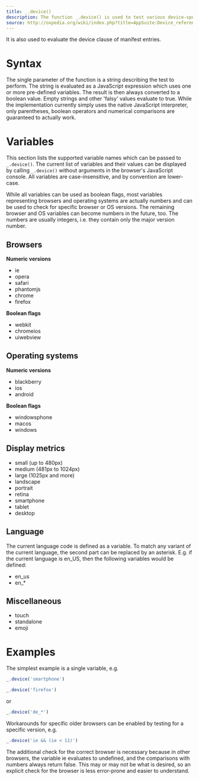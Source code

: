 ```yaml
---
title: _.device()
description: The function _.device() is used to test various device-specific aspects of the runtime environment.
source: http://oxpedia.org/wiki/index.php?title=AppSuite:Device_reference
---
```


It is also used to evaluate the device clause of manifest entries.

# Syntax

The single parameter of the function is a string describing the test to perform. 
The string is evaluated as a JavaScript expression which uses one or more pre-defined variables. 
The result is then always converted to a boolean value. 
Empty strings and other 'falsy' values evaluate to true. 
While the implementation currently simply uses the native JavaScript interpreter, only parentheses, boolean operators and numerical comparisons are guaranteed to actually work.

# Variables

This section lists the supported variable names which can be passed to `_.device()`.
The current list of variables and their values can be displayed by calling `_.device()` without arguments in the browser's JavaScript console.
All variables are case-insensitive, and by convention are lower-case.

While all variables can be used as boolean flags, most variables representing browsers and operating systems are actually numbers and can be used to check for specific browser or OS versions. 
The remaining browser and OS variables can become numbers in the future, too. The numbers are usually integers, i.e. they contain only the major version number.

## Browsers

**Numeric versions**

- ie
- opera
- safari
- phantomjs
- chrome
- firefox

**Boolean flags**

- webkit
- chromeios
- uiwebview

## Operating systems

**Numeric versions**

- blackberry
- ios
- android

**Boolean flags**

- windowsphone
- macos
- windows

## Display metrics

- small (up to 480px)
- medium (481px to 1024px)
- large (1025px and more)
- landscape
- portrait
- retina
- smartphone
- tablet
- desktop

## Language

The current language code is defined as a variable. 
To match any variant of the current language, the second part can be replaced by an asterisk. 
E.g. if the current language is en_US, then the following variables would be defined:

- en_us
- en\_\*

## Miscellaneous

- touch
- standalone
- emoji

# Examples

The simplest example is a single variable, e.g.

```javascript
_.device('smartphone')
```

```javascript
_.device('firefox')
```

or

```javascript
_.device('de_*')
```

Workarounds for specific older browsers can be enabled by testing for a specific version, e.g.

```javascript
_.device('ie && (ie < 11)')
```

The additional check for the correct browser is necessary because in other browsers, the variable ie evaluates to undefined, and the comparisons with numbers always return false. 
This may or may not be what is desired, so an explicit check for the browser is less error-prone and easier to understand.
